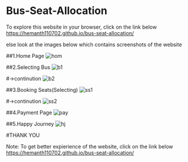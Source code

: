# Bus-Seat-Allocation

To explore this website in your browser, click on the link below     
https://hemanth110702.github.io/bus-seat-allocation/

else look at the images below which contains screenshots of the website

##1.Home Page
![hom](https://user-images.githubusercontent.com/89832451/205455182-394fad4b-440b-4a67-a8ea-2bc707163e10.png)

##2.Selecting Bus 
![b1](https://user-images.githubusercontent.com/89832451/205455348-9b40fc02-71a3-4814-a8d7-b07880f463e1.png)

 #->continution
 ![b2](https://user-images.githubusercontent.com/89832451/205455400-d804181b-234e-46fe-a376-8e3fac00b69e.png)

##3.Booking Seats(Selecting)
![ss1](https://user-images.githubusercontent.com/89832451/205455500-76e3c346-5fec-49bf-a416-c7fda372cce3.png)

 #->continution
 ![ss2](https://user-images.githubusercontent.com/89832451/205455535-d837722b-5d7d-474f-82e9-11b9c2fa7574.png)

##4.Payment Page
![pay](https://user-images.githubusercontent.com/89832451/205455563-85e73780-8ffd-4db7-9f7f-2c878587d1c2.png)

##5.Happy Journey
![hj](https://user-images.githubusercontent.com/89832451/205455618-01f26ffc-6673-47d5-8feb-4bc23f1f2ac0.png)


#THANK YOU 

Note: To get better expierience of the website, click on the link below    
https://hemanth110702.github.io/bus-seat-allocation/
